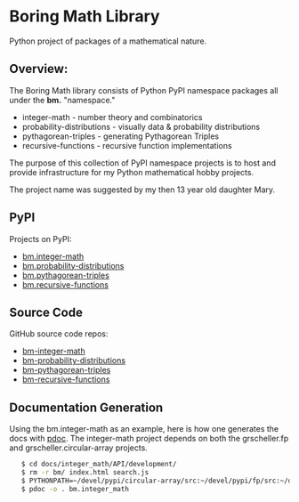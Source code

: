 # Boring Math Library

Python project of packages of a mathematical nature.

## Overview:

The Boring Math library consists of Python PyPI namespace packages all
under the **bm.** "namespace."

* integer-math - number theory and combinatorics
* probability-distributions - visually data & probability distributions
* pythagorean-triples - generating Pythagorean Triples
* recursive-functions - recursive function implementations

The purpose of this collection of PyPI namespace projects is to host
and provide infrastructure for my Python mathematical hobby projects.

The project name was suggested by my then 13 year old daughter Mary.

## PyPI

Projects on PyPI:

* [bm.integer-math](https://pypi.org/project/bm.integer-math/)
* [bm.probability-distributions](https://pypi.org/project/bm.probability-distributions/)
* [bm.pythagorean-triples](https://pypi.org/project/bm.pythagorean-triples/)
* [bm.recursive-functions](https://pypi.org/project/bm.recursive-functions/)


## Source Code

GitHub source code repos:

* [bm-integer-math](https://github.com/grscheller/bm-integer-math/)
* [bm-probability-distributions](https://github.com/grscheller/bm-probability-distributions/)
* [bm-pythagorean-triples](https://github.com/grscheller/bm-pythagorean-triples/)
* [bm-recursive-functions](https://github.com/grscheller/bm-recursive-functions/)

## Documentation Generation

Using the bm.integer-math as an example, here is how one generates the
docs with [pdoc](https://pypi.org/project/pdoc/). The integer-math
project depends on both the grscheller.fp and grscheller.circular-array
projects.

```bash
   $ cd docs/integer_math/API/development/
   $ rm -r bm/ index.html search.js
   $ PYTHONPATH=~/devel/pypi/circular-array/src:~/devel/pypi/fp/src:~/devel/pypi/boring-math/src
   $ pdoc -o . bm.integer_math
```

